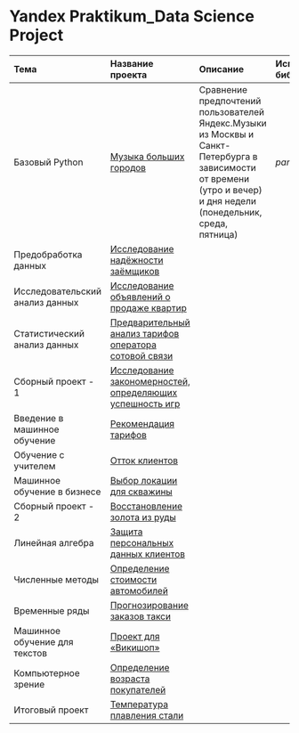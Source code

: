 # Yandex Praktikum_Data Science Project

| Тема | Название проекта | Описание | Используемые библиотеки |
| :---------------------- | :---------------------- | :---------------------- | :---------------------- |
| Базовый Python | [Музыка больших городов]() | Сравнение предпочтений пользователей Яндекс.Музыки из Москвы и Санкт-Петербурга в зависимости от времени (утро и вечер) и дня недели (понедельник, среда, пятница) | *pandas* |
| Предобработка данных | [Исследование надёжности заёмщиков]() |
| Исследовательский анализ данных | [Исследование объявлений о продаже квартир]() | 
| Статистический анализ данных | [Предварительный анализ тарифов оператора сотовой связи]() | 
| Сборный проект - 1 | [Исследование закономерностей, определяющих успешность игр]() |
| Введение в машинное обучение | [Рекомендация тарифов]() | 
| Обучение с учителем | [Отток клиентов]() | 
| Машинное обучение в бизнесе | [Выбор локации для скважины]() | 
| Сборный проект - 2 | [Восстановление золота из руды]() |
| Линейная алгебра | [Защита персональных данных клиентов]() | 
| Численные методы | [Определение стоимости автомобилей]() | 
| Временные ряды | [Прогнозирование заказов такси]() | 
| Машинное обучение для текстов | [Проект для «Викишоп»]() | 
| Компьютерное зрение | [Определение возраста покупателей]() | 
| Итоговый проект | [Температура плавления стали]() | 
